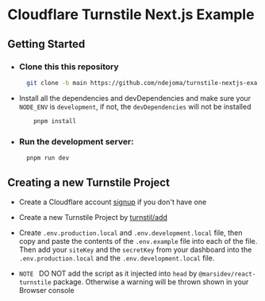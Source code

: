 # Cloudflare Turnstile Next.js Example

## Getting Started

-   ### Clone this this repository

    ```sh
      git clone -b main https://github.com/ndejoma/turnstile-nextjs-example
    ```
- Install all the dependencies and devDependencies and make sure your `NODE_ENV` is `development`, if not, the `devDependencies` will not be installed
    ```sh
        pnpm install
    ```

-   ### Run the development server:

    ```sh
      pnpm run dev
    ```

## Creating a new Turnstile Project
- Create a Cloudflare account [signup](https://dash.cloudflare.com/sign-up) if you don't have one

- Create a new Turnstile Project by [turnstil/add](https://dash.cloudflare.com/cd271685e78e47cb541a1951420378b5/turnstile/add)


- Create  `.env.production.local` and `.env.development.local` file, then copy and paste the contents of the `.env.example` file into each of the file. Then add your `siteKey` and the `secretKey` from your dashboard into the `.env.production.local` and the `.env.development.local` file.

- `NOTE ` DO NOT add the script as it injected into `head` by `@marsidev/react-turnstile` package. Otherwise a warning will be thrown shown in your Browser console